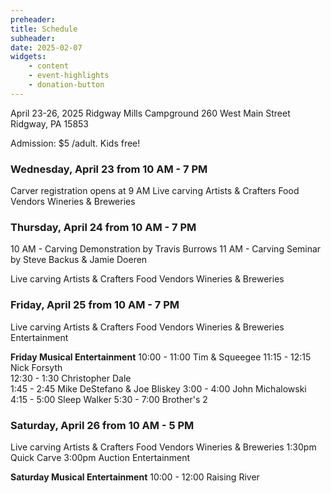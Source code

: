 ```yaml
---
preheader: 
title: Schedule
subheader: 
date: 2025-02-07
widgets:
    - content
    - event-highlights
    - donation-button
---
```


April 23-26, 2025
Ridgway Mills Campground
260 West Main Street
Ridgway, PA 15853


Admission: $5 /adult. Kids free!
<!-- [Pre-purchase your tickets](https://chainsawrendezvous.simpletix.com/) -->


### Wednesday, April 23 from 10 AM - 7 PM
Carver registration opens at 9 AM
Live carving
Artists & Crafters
Food Vendors
Wineries & Breweries

### Thursday, April 24 from 10 AM - 7 PM
10 AM - Carving Demonstration by Travis Burrows
11 AM - Carving Seminar by Steve Backus & Jamie Doeren

Live carving
Artists & Crafters
Food Vendors
Wineries & Breweries


### Friday, April 25 from 10 AM - 7 PM
Live carving
Artists & Crafters
Food Vendors
Wineries & Breweries
Entertainment

__Friday Musical Entertainment__
10:00 - 11:00 Tim & Squeegee
11:15 - 12:15 Nick Forsyth  
12:30 - 1:30 Christopher Dale      
1:45 - 2:45 Mike DeStefano & Joe Bliskey
3:00 - 4:00 John Michalowski
4:15 - 5:00 Sleep Walker
5:30 - 7:00 Brother's 2


### Saturday, April 26 from 10 AM - 5 PM
Live carving
Artists & Crafters
Food Vendors
Wineries & Breweries
1:30pm Quick Carve
3:00pm Auction
Entertainment

__Saturday Musical Entertainment__
10:00 - 12:00 Raising River
